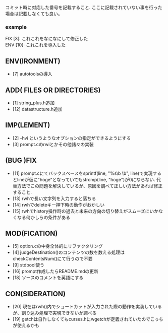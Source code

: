 コミット時に対応した番号を記載すること. ここに記載されていない事を行った場合は記載しなくても良い。
### example
FIX [3]: これこれをなになにして修正した  
ENV [10]: これこれを導入した


## ENV(IRONMENT)
- [7] autotoolsの導入

## ADD( FILES OR DIRECTORIES)
- [1] string\_plus.h追加
- [12] datastructure.h追加

## IMP(LEMENT)
- [2] -hvi というようなオプションの指定ができるようにする
- [3] prompt.cのrwiとかその他諸々の実装

## (BUG )FIX
- [11] prompt.cにてバックスペースをsprintf(line, "%s\b \b", line)で実現するとlineが仮に"hoge"となっていてもstrcmp(line, "hoge")が0にならない. 代替方法でこの問題を解決しているが、原因を調べて正しい方法があれば修正すること.
- [13] rwhで長い文字列を入力すると落ちる
- [14] rwhでdeleteキー押下時の動作がおかしい
- [15] rwhでhistory操作時の過去と未来の方向の切り替えがスムーズにいかなくなる何かしらの条件がある

## MOD(FICATION)
- [5] option.cの中身全体的にリファクタリング
- [4] judgeDestination()のコンテンツの数を数える処理はcheckContentsNum()にて行うので不要
- [9] stdbool使う
- [16] prompt作成したらREADME.mdの更新
- [18] ソースのコメントを英語にする

## CON(SIDERATION)
- [20] 現在はrwh()内でショートカットが入力された際の動作を実装しているが、割り込み処理で実現できないか調べる
- [19] getchは自作しなくてもcurses.hにwgetchが定義されていたのでこっちが使えるかも
